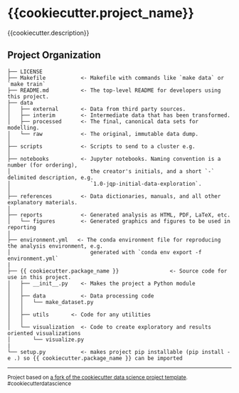 {{cookiecutter.project_name}}
==============================

{{cookiecutter.description}}

Project Organization
------------

    ├── LICENSE
    ├── Makefile           <- Makefile with commands like `make data` or `make train`
    ├── README.md          <- The top-level README for developers using this project.
    ├── data
    │   ├── external       <- Data from third party sources.
    │   ├── interim        <- Intermediate data that has been transformed.
    │   ├── processed      <- The final, canonical data sets for modelling.
    │   └── raw            <- The original, immutable data dump.
    │
    ├── scripts            <- Scripts to send to a cluster e.g.
    │
    ├── notebooks          <- Jupyter notebooks. Naming convention is a number (for ordering),
    │                         the creator's initials, and a short `-` delimited description, e.g.
    │                         `1.0-jqp-initial-data-exploration`.
    │
    ├── references         <- Data dictionaries, manuals, and all other explanatory materials.
    │
    ├── reports            <- Generated analysis as HTML, PDF, LaTeX, etc.
    │   └── figures        <- Generated graphics and figures to be used in reporting
    │
    ├── environment.yml   <- The conda environment file for reproducing the analysis environment, e.g.
    │                         generated with `conda env export -f environment.yml`
    |
    ├── {{ cookiecutter.package_name }}                <- Source code for use in this project.
    │   ├── __init__.py    <- Makes the project a Python module
    │   │
    │   ├── data           <- Data processing code
    │   │   └── make_dataset.py
    │   │
    │   ├── utils       <- Code for any utilities
    │   │
    │   └── visualization  <- Code to create exploratory and results oriented visualizations
    │       └── visualize.py
    |
    └── setup.py           <- makes project pip installable (pip install -e .) so {{ cookiecutter.package_name }} can be imported




--------

<p><small>Project based on <a target="_blank" href="https://github.com/drivendata/cookiecutter-data-science">a fork of the cookiecutter data science project template</a>. #cookiecutterdatascience</small></p>

